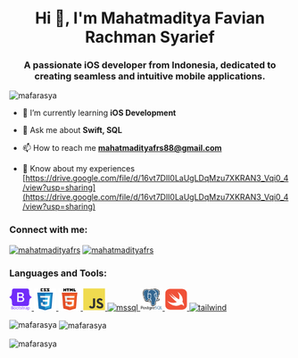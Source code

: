 <h1 align="center">Hi 👋, I'm Mahatmaditya Favian Rachman Syarief</h1>
<h3 align="center">A passionate iOS developer from Indonesia, dedicated to creating seamless and intuitive mobile applications.</h3>

<p align="left"> <img src="https://komarev.com/ghpvc/?username=mafarasya&label=Profile%20views&color=0e75b6&style=flat" alt="mafarasya" /> </p>

- 🌱 I’m currently learning **iOS Development**

- 💬 Ask me about **Swift, SQL**

- 📫 How to reach me **mahatmadityafrs88@gmail.com**

- 📄 Know about my experiences [https://drive.google.com/file/d/16vt7DlI0LaUgLDqMzu7XKRAN3_Vqi0_4/view?usp=sharing](https://drive.google.com/file/d/16vt7DlI0LaUgLDqMzu7XKRAN3_Vqi0_4/view?usp=sharing)

<h3 align="left">Connect with me:</h3>
<p align="left">
<a href="https://linkedin.com/in/mahatmadityafrs" target="blank"><img align="center" src="https://raw.githubusercontent.com/rahuldkjain/github-profile-readme-generator/master/src/images/icons/Social/linked-in-alt.svg" alt="mahatmadityafrs" height="30" width="40" /></a>
<a href="https://instagram.com/mahatmadityafrs" target="blank"><img align="center" src="https://raw.githubusercontent.com/rahuldkjain/github-profile-readme-generator/master/src/images/icons/Social/instagram.svg" alt="mahatmadityafrs" height="30" width="40" /></a>
</p>

<h3 align="left">Languages and Tools:</h3>
<p align="left"> <a href="https://getbootstrap.com" target="_blank" rel="noreferrer"> <img src="https://raw.githubusercontent.com/devicons/devicon/master/icons/bootstrap/bootstrap-plain-wordmark.svg" alt="bootstrap" width="40" height="40"/> </a> <a href="https://www.w3schools.com/css/" target="_blank" rel="noreferrer"> <img src="https://raw.githubusercontent.com/devicons/devicon/master/icons/css3/css3-original-wordmark.svg" alt="css3" width="40" height="40"/> </a> <a href="https://www.w3.org/html/" target="_blank" rel="noreferrer"> <img src="https://raw.githubusercontent.com/devicons/devicon/master/icons/html5/html5-original-wordmark.svg" alt="html5" width="40" height="40"/> </a> <a href="https://developer.mozilla.org/en-US/docs/Web/JavaScript" target="_blank" rel="noreferrer"> <img src="https://raw.githubusercontent.com/devicons/devicon/master/icons/javascript/javascript-original.svg" alt="javascript" width="40" height="40"/> </a> <a href="https://www.microsoft.com/en-us/sql-server" target="_blank" rel="noreferrer"> <img src="https://www.svgrepo.com/show/303229/microsoft-sql-server-logo.svg" alt="mssql" width="40" height="40"/> </a> <a href="https://www.postgresql.org" target="_blank" rel="noreferrer"> <img src="https://raw.githubusercontent.com/devicons/devicon/master/icons/postgresql/postgresql-original-wordmark.svg" alt="postgresql" width="40" height="40"/> </a> <a href="https://developer.apple.com/swift/" target="_blank" rel="noreferrer"> <img src="https://raw.githubusercontent.com/devicons/devicon/master/icons/swift/swift-original.svg" alt="swift" width="40" height="40"/> </a> <a href="https://tailwindcss.com/" target="_blank" rel="noreferrer"> <img src="https://www.vectorlogo.zone/logos/tailwindcss/tailwindcss-icon.svg" alt="tailwind" width="40" height="40"/> </a> </p>

<p><img align="left" src="https://github-readme-stats.vercel.app/api/top-langs?username=mafarasya&show_icons=true&locale=en&layout=compact" alt="mafarasya" /></p>

<p>&nbsp;<img align="center" src="https://github-readme-stats.vercel.app/api?username=mafarasya&show_icons=true&locale=en" alt="mafarasya" /></p>

<p><img align="center" src="https://github-readme-streak-stats.herokuapp.com/?user=mafarasya&" alt="mafarasya" /></p>
